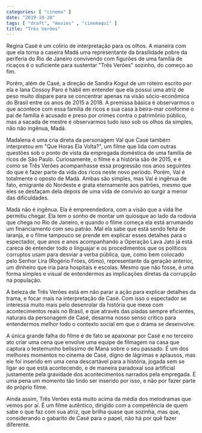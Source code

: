 ```yaml
---
categories: [ "cinema" ]
date: "2019-10-28"
tags: [ "draft", "movies" , "cinemaqui" ]
title: "Três Verões"
---
```

Regina Casé é um colírio de interpretação para os olhos. A maneira
com que ela torna a caseira Madá uma representante da brasilidade pobre
da periferia do Rio de Janeiro convivendo com figurões de uma família
de ricaços é o suficiente para sustentar "Três Verões" sozinho,
do começo ao fim.

Porém, além de Casé, a direção de Sandra Kogut de um roteiro
escrito por ela e Iana Cossoy Paro é hábil em entender que ela possui
uma atriz de peso muito díspare para se concentrar apenas na visão
sócio-econômica do Brasil entre os anos de 2015 a 2018. A premissa
básica é observarmos o que acontece com essa família de ricos e
sua casa à beira-mar conforme o pai de família é acusado e preso
por crimes contra o patrimônio público, mas a sacada de mestre é
observarmos tudo isso sob os olhos da simples, não não ingênua, Madá.

Madalena é uma cria direta da personagem Val que Casé também
interpretou em "Que Horas Ela Volta?", um filme que lida com outras
questões sob o ponto de vista da empregada doméstica de uma família de
ricos de São Paulo. Curiosamente, o filme e a história são de 2015, e
é como se Três Verões acompanhasse essa progressão nos anos seguintes
do que é fazer parte da vida dos ricos neste novo período. Porém, Val
é totalmente o oposto de Madá. Ambas são simples, mas Val é ingênua
de fato, emigrante do Nordeste e grata eternamente aos patrões, mesmo
que eles se desfaçam dela depois de uma vida de convívio ao surgir a
menor das dificuldades.

Madá não é ingênua. Ela é empreendedora, com a visão que a vida lhe
permitiu chegar. Ela tem o sonho de montar um quiosque ao lado da rodovia
que chega no Rio de Janeiro, e quando o filme começa ela está arrumando
um financiamento com seu patrão. Mal ela sabe que está sendo feita de
laranja, e o filme tampouco se prende em explicar esses detalhes para o
espectador, que anos e anos acompanhando a Operação Lava Jato já está
careca de entender todo o linguajar e os procedimentos que os políticos
corruptos usam para desviar a verba pública, que, como bem colocado
pelo Senhor Lira (Rogério Fróes, ótimo), representante da geração
anterior, um dinheiro que iria para hospitais e escolas. Mesmo que não
fosse, é uma forma simples e visual de entendermos as implicações
diretas da corrupção na população.

A beleza de Três Verões está em não parar a ação para explicar
detalhes da trama, e focar mais na interpretação de Casé. Com isso
o espectador se interessa muito mais pelo desenrolar da história que
mexe com acontecimentos reais no Brasil, e que através das piadas
sempre eficientes, naturais da personagem de Casé, desarma nosso senso
crítico para entendermos melhor todo o contexto social em que o drama
se desenvolve.

A única grande falha do filme é de fato se apaixonar por Casé e no
terceiro ato criar uma cena que envolve uma equipe de filmagem na casa
que captura o testemunho belíssimo de Maná sobre o seu passado. É um
dos melhores momentos no cinema de Casé, digno de lágrimas e aplausos,
mas ele foi inserido em uma cena descartável para a história, jogada sem
se ligar ao que está acontecendo, e de maneira paradoxal soa artificial
justamente pela gravidade dos acontecimentos narrados pela empregada. É
uma pena um momento tão lindo ser inserido por isso, e não por fazer
parte do próprio filme.

Ainda assim, Três Verões está muito acima da média dos melodramas
que vemos por aí. É um filme autêntico, dirigido com a competência
de quem sabe o que faz com sua atriz, que brilha quase que sozinha,
mas que, considerando o gabarito de Casé para o papel, não há por
quê fazer diferente.

